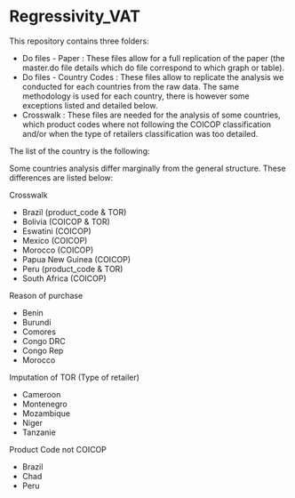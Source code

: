 # Regressivity_VAT
This repository contains three folders: 
- Do files - Paper : These files allow for a full replication of the paper (the master.do file details which do file correspond to which graph or table).
- Do files - Country Codes : These files allow to replicate the analysis we conducted for each countries from the raw data. The same methodology is used for each country, there is however some exceptions listed and detailed below. 
- Crosswalk : These files are needed for the analysis of some countries, which product codes where not following the COICOP classification and/or when the type of retailers classification was too detailed.

The list of the country is the following:

Some countries analysis differ marginally from the general structure. These differences are listed below: 

Crosswalk
- Brazil (product_code & TOR)
- Bolivia (COICOP & TOR)
- Eswatini (COICOP)
- Mexico (COICOP)
- Morocco (COICOP)
- Papua New Guinea (COICOP)
- Peru (product_code & TOR)
- South Africa (COICOP)

Reason of purchase
- Benin
- Burundi
- Comores
- Congo DRC
- Congo Rep
- Morocco

Imputation of TOR (Type of retailer)
- Cameroon
- Montenegro
- Mozambique
- Niger
- Tanzanie

Product Code not COICOP
- Brazil
- Chad
- Peru

